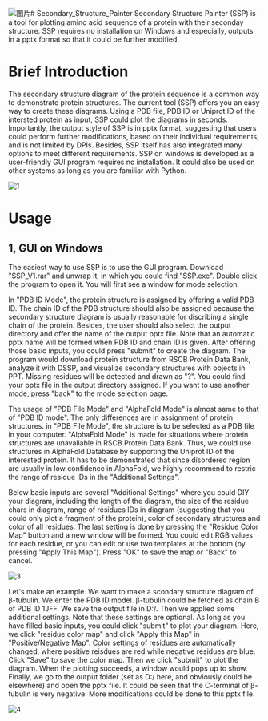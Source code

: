 ![图片](https://github.com/JinyinZha/Secondary_Structure_Painter/assets/44738533/56957417-efff-4bcd-b529-41c7622dc098)# Secondary_Structure_Painter
Secondary Structure Painter (SSP) is a tool for plotting amino acid sequence of a protein with their seconday structure. SSP requires no installation on Windows and especially, outputs in a pptx format so that it could be further modified. 

# Brief Introduction
The secondary structure diagram of the protein sequence is a common way to demonstrate protein structures. The current tool (SSP) offers you an easy way to create these diagrams. Using a PDB file, PDB ID or Uniprot ID of the intersted protein as input, SSP could plot the diagrams in seconds. Importantly, the output style of SSP is in pptx format, suggesting that users could perform further modifications, based on their individual requirements, and is not limited by DPIs. Besides, SSP itself has also integrated many options to meet different requirements. SSP on windows is developed as a user-friendly GUI program requires no installation. It could also be used on other systems as long as you are familiar with Python.

![1](https://github.com/JinyinZha/Secondary_Structure_Painter/assets/44738533/f06a5839-0b63-4b45-ab0d-7e97025ceea9)



# Usage
## 1, GUI on Windows
The easiest way to use SSP is to use the GUI program. Download "SSP_V1.rar" and unwrap it, in which you could find "SSP.exe". Double click the program to open it. You will first see a window for mode selection.

In "PDB ID Mode", the protein structure is assigned by offering a valid PDB ID. The chain ID of the PDB structure should also be assigned because the secondary structure diagram is usually reasonable for discribing a single chain of the protein. Besides, the user should also select the output directory and offer the name of the output pptx file. Note that an automatic pptx name will be formed when PDB ID and chain ID is given. After offering those basic inputs, you could press "submit" to create the diagram. The program would download protein structure from RSCB Protein Data Bank, analyze it with DSSP, and visualize secondary structures with objects in PPT. Missing residues will be detected and drawn as "?". You could find your pptx file in the output directory assigned. If you want to use another mode, press "back" to the mode selection page.

The usage of "PDB File Mode" and "AlphaFold Mode" is almost same to that of "PDB ID mode". The only differences are in assignment of protein structures. in "PDB File Mode", the structure is to be selected as a PDB file in your computer. "AlphaFold Mode" is made for situations where protein structures are unavaliable in RSCB Protein Data Bank. Thus, we could use structures in AlphaFold Database by supporting the Uniprot ID of the interested protein. It has to be demonstrated that since disordered region are usually in low confidence in AlphaFold, we highly recommend to restric the range of residue IDs in the "Additional Settings".

Below basic inputs are several "Additional Settings" where you could DIY your diagram, including the length of the diagram, the size of the residue chars in diagram, range of residues IDs in diagram (suggesting that you could only plot a fragment of the protein), color of secondary structures and color of all residues. The last setting is done by pressing the "Residue Color Map" button and a new window will be formed. You could edit RGB values for each residue, or you can edit or use two templates at the bottom (by pressing "Apply This Map"). Press "OK" to save the map or "Back" to cancel. 

![3](https://github.com/JinyinZha/Secondary_Structure_Painter/assets/44738533/db112174-c7f9-47b3-9653-ecd4236a1dab)

Let's make an example. We want to make a scondary structure diagram of β-tubulin. We enter the PDB ID model. β-tubulin could be fetched as chain B of PDB ID 1JFF. We save the output file in D:/. Then we applied some additional settings. Note that these settings are optional. As long as you have filled basic inputs, you could click "submit" to plot your diagram. Here, we click "residue color map" and click "Apply this Map" in "Positive/Negative Map". Color settings of residues are automatically changed, where positive reisdues are red while negative residues are blue. Click "Save" to save the color map. Then we click "submit" to plot the diagram. When the plotting succeeds, a window would pops up to show. Finally, we go to the output folder (set as D:/ here, and obviously could be elsewhere) and open the pptx file. It could be seen that the C-terminal of β-tubulin is very negative. More modifications could be done to this pptx file.

![4](https://github.com/JinyinZha/Secondary_Structure_Painter/assets/44738533/2ca879f5-ce16-44e8-82be-b8b50cb1fc43)
